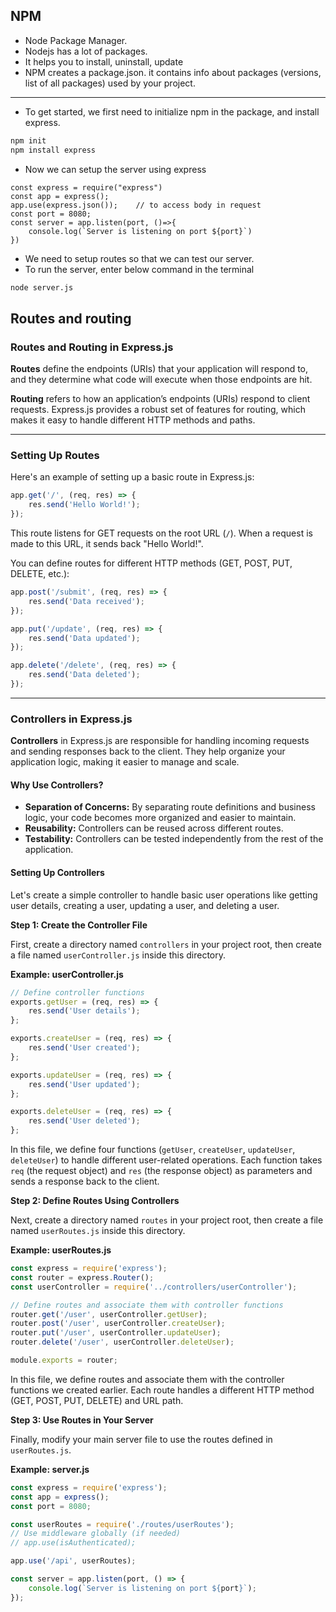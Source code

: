 ## NPM
- Node Package Manager.
- Nodejs has a lot of packages.
- It helps you to install, uninstall, update
- NPM creates a package.json. it contains info about packages (versions, list of all packages) used by your project.

-------------------------------------------------------------
- To get started, we first need to initialize npm in the package, and install express.
```bash
npm init
npm install express
```
- Now we can setup the server using express
```node
const express = require("express")
const app = express();
app.use(express.json());    // to access body in request
const port = 8080;
const server = app.listen(port, ()=>{
	console.log(`Server is listening on port ${port}`)
})
```
- We need to setup routes so that we can test our server.
- To run the server, enter below command in the terminal
```bash
node server.js
```
## Routes and routing

### Routes and Routing in Express.js

**Routes** define the endpoints (URIs) that your application will respond to, and they determine what code will execute when those endpoints are hit.

**Routing** refers to how an application’s endpoints (URIs) respond to client requests. Express.js provides a robust set of features for routing, which makes it easy to handle different HTTP methods and paths.

---


### Setting Up Routes

Here's an example of setting up a basic route in Express.js:

```javascript
app.get('/', (req, res) => {
    res.send('Hello World!');
});
```

This route listens for GET requests on the root URL (`/`). When a request is made to this URL, it sends back "Hello World!".

You can define routes for different HTTP methods (GET, POST, PUT, DELETE, etc.):

```javascript
app.post('/submit', (req, res) => {
    res.send('Data received');
});

app.put('/update', (req, res) => {
    res.send('Data updated');
});

app.delete('/delete', (req, res) => {
    res.send('Data deleted');
});
```

---

### Controllers in Express.js

**Controllers** in Express.js are responsible for handling incoming requests and sending responses back to the client. They help organize your application logic, making it easier to manage and scale.

#### Why Use Controllers?

- **Separation of Concerns:** By separating route definitions and business logic, your code becomes more organized and easier to maintain.
- **Reusability:** Controllers can be reused across different routes.
- **Testability:** Controllers can be tested independently from the rest of the application.

#### Setting Up Controllers

Let's create a simple controller to handle basic user operations like getting user details, creating a user, updating a user, and deleting a user.

**Step 1: Create the Controller File**

First, create a directory named `controllers` in your project root, then create a file named `userController.js` inside this directory.

**Example: userController.js**

```javascript
// Define controller functions
exports.getUser = (req, res) => {
    res.send('User details');
};

exports.createUser = (req, res) => {
    res.send('User created');
};

exports.updateUser = (req, res) => {
    res.send('User updated');
};

exports.deleteUser = (req, res) => {
    res.send('User deleted');
};
```

In this file, we define four functions (`getUser`, `createUser`, `updateUser`, `deleteUser`) to handle different user-related operations. Each function takes `req` (the request object) and `res` (the response object) as parameters and sends a response back to the client.

**Step 2: Define Routes Using Controllers**

Next, create a directory named `routes` in your project root, then create a file named `userRoutes.js` inside this directory.

**Example: userRoutes.js**

```javascript
const express = require('express');
const router = express.Router();
const userController = require('../controllers/userController');

// Define routes and associate them with controller functions
router.get('/user', userController.getUser);
router.post('/user', userController.createUser);
router.put('/user', userController.updateUser);
router.delete('/user', userController.deleteUser);

module.exports = router;
```

In this file, we define routes and associate them with the controller functions we created earlier. Each route handles a different HTTP method (GET, POST, PUT, DELETE) and URL path.

**Step 3: Use Routes in Your Server**

Finally, modify your main server file to use the routes defined in `userRoutes.js`.

**Example: server.js**

```javascript
const express = require('express');
const app = express();
const port = 8080;

const userRoutes = require('./routes/userRoutes');
// Use middleware globally (if needed)
// app.use(isAuthenticated);

app.use('/api', userRoutes);

const server = app.listen(port, () => {
    console.log(`Server is listening on port ${port}`);
});
